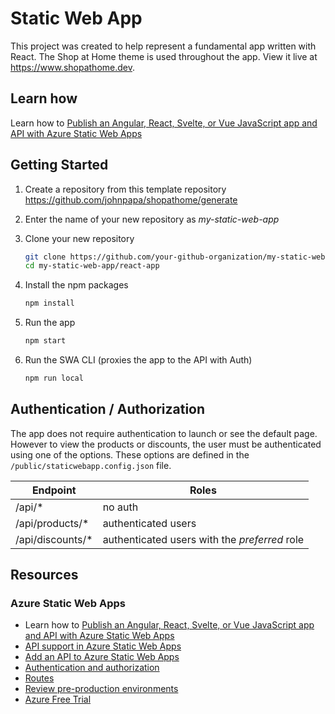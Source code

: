 # Static Web App

This project was created to help represent a fundamental app written with React. The Shop at Home theme is used throughout the app. View it live at <https://www.shopathome.dev>.

## Learn how

Learn how to [Publish an Angular, React, Svelte, or Vue JavaScript app and API with Azure Static Web Apps](https://docs.microsoft.com/en-us/learn/modules/publish-app-service-static-web-app-api/?WT.mc_id=shopathome-github-jopapa)

## Getting Started

1. Create a repository from this template repository <https://github.com/johnpapa/shopathome/generate>

1. Enter the name of your new repository as _my-static-web-app_

1. Clone your new repository

   ```bash
   git clone https://github.com/your-github-organization/my-static-web-app
   cd my-static-web-app/react-app
   ```

1. Install the npm packages

   ```bash
   npm install
   ```

1. Run the app

   ```bash
   npm start
   ```

1. Run the SWA CLI (proxies the app to the API with Auth)

   ```bash
   npm run local
   ```

## Authentication / Authorization

The app does not require authentication to launch or see the default page. However to view the products or discounts, the user must be authenticated using one of the options. These options are defined in the `/public/staticwebapp.config.json` file.

| Endpoint          | Roles                                         |
| ----------------- | --------------------------------------------- |
| /api/\*           | no auth                                       |
| /api/products/\*  | authenticated users                           |
| /api/discounts/\* | authenticated users with the _preferred_ role |

## Resources

### Azure Static Web Apps

- Learn how to [Publish an Angular, React, Svelte, or Vue JavaScript app and API with Azure Static Web Apps](https://docs.microsoft.com/learn/modules/publish-app-service-static-web-app-api?wt.mc_id=shopathome-github-jopapa)
- [API support in Azure Static Web Apps](https://docs.microsoft.com/azure/static-web-apps/apis?wt.mc_id=shopathome-github-jopapa)
- [Add an API to Azure Static Web Apps](https://docs.microsoft.com/azure/static-web-apps/add-api?wt.mc_id=shopathome-github-jopapa)
- [Authentication and authorization](https://docs.microsoft.com/azure/static-web-apps/authentication-authorization?wt.mc_id=shopathome-github-jopapa)
- [Routes](https://docs.microsoft.com/azure/static-web-apps/routes?wt.mc_id=shopathome-github-jopapa)
- [Review pre-production environments](https://docs.microsoft.com/azure/static-web-apps/review-publish-pull-requests?wt.mc_id=shopathome-github-jopapa)
- [Azure Free Trial](https://azure.microsoft.com/free/?wt.mc_id=shopathome-github-jopapa)
